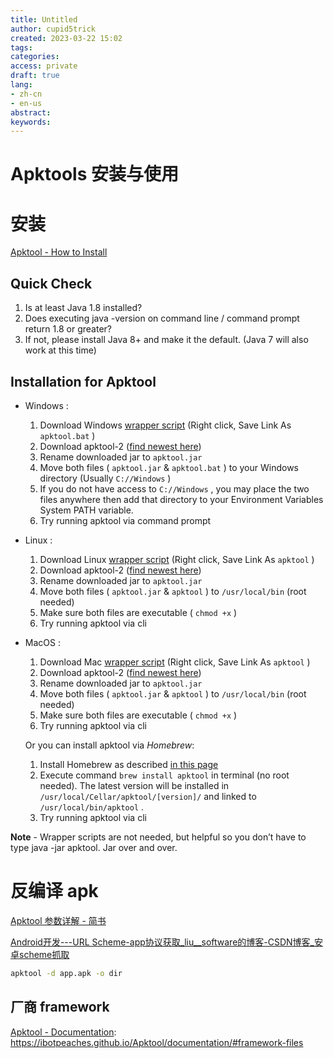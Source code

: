 ```yaml
---
title: Untitled
author: cupid5trick
created: 2023-03-22 15:02
tags: 
categories: 
access: private
draft: true
lang:
- zh-cn
- en-us
abstract:
keywords:
---
```


# Apktools 安装与使用



# 安装

[Apktool - How to Install](https://ibotpeaches.github.io/Apktool/install/)



## Quick Check

1. Is at least Java 1.8 installed?
2. Does executing java -version on command line / command prompt return 1.8 or greater?
3. If not, please install Java 8+ and make it the default. (Java 7 will also work at this time)

## Installation for Apktool

- Windows :

  1. Download Windows [wrapper script](https://raw.githubusercontent.com/iBotPeaches/Apktool/master/scripts/windows/apktool.bat) (Right click, Save Link As `apktool.bat` )
  2. Download apktool-2 ([find newest here](https://bitbucket.org/iBotPeaches/apktool/downloads/))
  3. Rename downloaded jar to `apktool.jar`
  4. Move both files ( `apktool.jar` & `apktool.bat` ) to your Windows directory (Usually `C://Windows` )
  5. If you do not have access to `C://Windows` , you may place the two files anywhere then add that directory to your Environment Variables System PATH variable.
  6. Try running apktool via command prompt

- Linux :

  1. Download Linux [wrapper script](https://raw.githubusercontent.com/iBotPeaches/Apktool/master/scripts/linux/apktool) (Right click, Save Link As `apktool` )
  2. Download apktool-2 ([find newest here](https://bitbucket.org/iBotPeaches/apktool/downloads/))
  3. Rename downloaded jar to `apktool.jar`
  4. Move both files ( `apktool.jar` & `apktool` ) to `/usr/local/bin` (root needed)
  5. Make sure both files are executable ( `chmod +x` )
  6. Try running apktool via cli

- MacOS :

  1. Download Mac [wrapper script](https://raw.githubusercontent.com/iBotPeaches/Apktool/master/scripts/osx/apktool) (Right click, Save Link As `apktool` )
  2. Download apktool-2 ([find newest here](https://bitbucket.org/iBotPeaches/apktool/downloads/))
  3. Rename downloaded jar to `apktool.jar`
  4. Move both files ( `apktool.jar` & `apktool` ) to `/usr/local/bin` (root needed)
  5. Make sure both files are executable ( `chmod +x` )
  6. Try running apktool via cli

  Or you can install apktool via *Homebrew*:

  1. Install Homebrew as described [in this page](https://brew.sh/)
  2. Execute command `brew install apktool` in terminal (no root needed). The latest version will be installed in `/usr/local/Cellar/apktool/[version]/` and linked to `/usr/local/bin/apktool` .
  3. Try running apktool via cli

**Note** - Wrapper scripts are not needed, but helpful so you don’t have to type java -jar apktool. Jar over and over.



# 反编译 apk

[Apktool 参数详解 - 简书](https://www.jianshu.com/p/9add52acbd05)

[Android开发---URL Scheme-app协议获取_liu__software的博客-CSDN博客_安卓scheme抓取](https://blog.csdn.net/a460550542/article/details/102684387)

```bash
apktool -d app.apk -o dir

```

## 厂商 framework

[Apktool - Documentation](https://ibotpeaches.github.io/Apktool/documentation/#framework-files): <https://ibotpeaches.github.io/Apktool/documentation/#framework-files>

